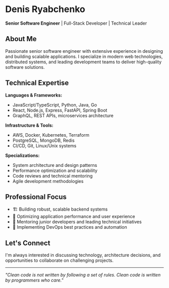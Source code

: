 # Denis Ryabchenko

**Senior Software Engineer** | Full-Stack Developer | Technical Leader

## About Me

Passionate senior software engineer with extensive experience in designing and building scalable applications. I specialize in modern web technologies, distributed systems, and leading development teams to deliver high-quality software solutions.

## Technical Expertise

**Languages & Frameworks:**
- JavaScript/TypeScript, Python, Java, Go
- React, Node.js, Express, FastAPI, Spring Boot
- GraphQL, REST APIs, microservices architecture

**Infrastructure & Tools:**
- AWS, Docker, Kubernetes, Terraform
- PostgreSQL, MongoDB, Redis
- CI/CD, Git, Linux/Unix systems

**Specializations:**
- System architecture and design patterns
- Performance optimization and scalability
- Code reviews and technical mentoring
- Agile development methodologies

## Professional Focus

- 🏗️ Building robust, scalable backend systems
- 🚀 Optimizing application performance and user experience
- 👥 Mentoring junior developers and leading technical initiatives
- 🔧 Implementing DevOps best practices and automation

## Let's Connect

I'm always interested in discussing technology, architecture decisions, and opportunities to collaborate on challenging projects.

---

*"Clean code is not written by following a set of rules. Clean code is written by programmers who care."*
